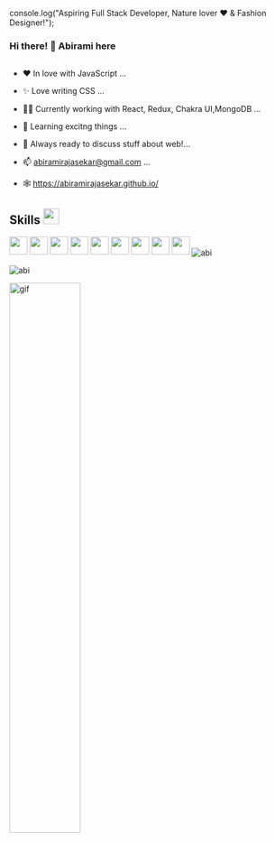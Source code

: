 console.log("Aspiring Full Stack Developer, Nature lover ❤️ & Fashion Designer!");

### Hi there! 👋 Abirami here
<img  src="https://c.tenor.com/zMdZBjJ7gPkAAAAd/aesthetic-wallpaper.gif" alt=""/>


- ❤  In love with JavaScript ...

- ✨  Love writing CSS ...

- 👩‍💻  Currently working with React, Redux, Chakra UI,MongoDB ...

- 🤔  Learning excitng things ...

- 💬  Always ready to discuss stuff about web!...

- 📫  abiramirajasekar@gmail.com ...

- 🕸   https://abiramirajasekar.github.io/

<div display=flex>
<h2> Skills <img src = "https://media2.giphy.com/media/QssGEmpkyEOhBCb7e1/giphy.gif?cid=ecf05e47a0n3gi1bfqntqmob8g9aid1oyj2wr3ds3mg700bl&rid=giphy.gif" width = 28px> </h2></div>
 <div>
 <img width ='32px' src ='https://media1.giphy.com/media/du3J3cXyzhj75IOgvA/giphy.gif?cid=ecf05e47x2g034i9pzwtzzsd3xgg2w9nr94t4tflbbgo3008&rid=giphy.gif'>
 <img width ='32px' src =https://img.icons8.com/color/344/javascript--v1.png'> 
 <img width ='32px' src ='https://img.icons8.com/color/344/html-5--v1.png'> 
 <img width ='32px' src ='https://img.icons8.com/color/452/css3.png'>
 <img width ='32px' src ='https://cdn.iconscout.com/icon/free/png-256/bootstrap-6-1175203.png'> 
 <img width ='32px' src ='https://tse1.mm.bing.net/th?id=OIP.yPRN87C9vjrdtIBY7UTAiAHaGs&pid=Api&P=0'> 
 <img width ='32px' src ='https://tse4.mm.bing.net/th?id=OIP.txPPpKqWC6V6aRqGzTJUDQAAAA&pid=Api&P=0'>
 <img width ='32px' src ='https://tse4.mm.bing.net/th?id=OIP.1fZjQpkRMKTBGN_7H5YnFwHaGL&pid=Api&P=0'> 
 <img width ='32px' src ='https://tse2.mm.bing.net/th?id=OIP.xQJlilCdJ7U2ebPvc8DYLwHaIJ&pid=Api&P=0'> 

 <img align="center" src="https://github-readme-stats.vercel.app/api/top-langs?username=Abiramirajasekar&show_icons=true&locale=en&layout=compact" alt="abi" />
 <div display=flex>
<p><img align="center" src="https://github-readme-streak-stats.herokuapp.com/?user=Abiramirajasekar&" alt="abi" /></p>
 <img width=50% src="https://c.tenor.com/S59bPkT0pqcAAAAC/programming.gif" alt="gif" /></div>
 </div>




                                                                                              
